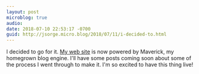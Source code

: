 ```yaml
---
layout: post
microblog: true
audio: 
date: 2018-07-10 22:53:17 -0700
guid: http://jsorge.micro.blog/2018/07/11/i-decided-to.html
---
```

I decided to go for it. [My web site](https://jsorge.net) is now powered by Maverick, my homegrown blog engine. I'll have some posts coming soon about some of the process I went through to make it. I'm so excited to have this thing live!
